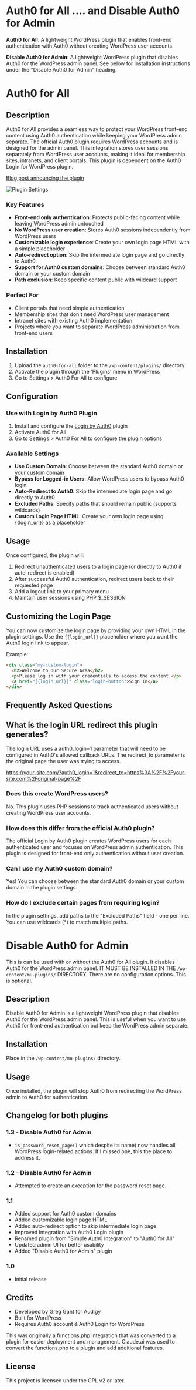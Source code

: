 # Auth0 for All .... and Disable Auth0 for Admin

**Auth0 for All**: A lightweight WordPress plugin that enables front-end authentication with Auth0 without creating WordPress user accounts.  

**Disable Auth0 for Admin**: A lightweight WordPress plugin that disables Auth0 for the WordPress admin panel. See below for installation instructions under the "Disable Auth0 for Admin" heading.

# Auth0 for All

## Description

Auth0 for All provides a seamless way to protect your WordPress front-end content using Auth0 authentication while keeping your WordPress admin separate. The official Auth0 plugin requires WordPress accounts and is designed for the admin panel. This integration stores user sessions separately from WordPress user accounts, making it ideal for membership sites, intranets, and client portals. This plugin is dependent on the Auth0 Login for WordPress plugin.

[Blog post announcing the plugin](https://blog.greggant.com/posts/2025/03/10/wordpress-auth0-for-all-users-without-wp-accounts.html)

![Plugin Settings](https://blog.greggant.com/images/posts/2025-03-11-auth0-for-all.png)

### Key Features

- **Front-end only authentication**: Protects public-facing content while leaving WordPress admin untouched
- **No WordPress user creation**: Stores Auth0 sessions independently from WordPress users
- **Customizable login experience**: Create your own login page HTML with a simple placeholder
- **Auto-redirect option**: Skip the intermediate login page and go directly to Auth0
- **Support for Auth0 custom domains**: Choose between standard Auth0 domain or your custom domain
- **Path exclusion**: Keep specific content public with wildcard support

### Perfect For

- Client portals that need simple authentication
- Membership sites that don't need WordPress user management
- Intranet sites with existing Auth0 implementation
- Projects where you want to separate WordPress administration from front-end users

## Installation

1. Upload the `auth0-for-all` folder to the `/wp-content/plugins/` directory
2. Activate the plugin through the 'Plugins' menu in WordPress
3. Go to Settings > Auth0 For All to configure

## Configuration

### Use with Login by Auth0 Plugin

1. Install and configure the [Login by Auth0](https://wordpress.org/plugins/auth0/) plugin
2. Activate Auth0 for All
3. Go to Settings > Auth0 For All to configure the plugin options

### Available Settings

- **Use Custom Domain**: Choose between the standard Auth0 domain or your custom domain
- **Bypass for Logged-in Users**: Allow WordPress users to bypass Auth0 login
- **Auto-Redirect to Auth0**: Skip the intermediate login page and go directly to Auth0
- **Excluded Paths**: Specify paths that should remain public (supports wildcards)
- **Custom Login Page HTML**: Create your own login page using {{login_url}} as a placeholder

## Usage

Once configured, the plugin will:

1. Redirect unauthenticated users to a login page (or directly to Auth0 if auto-redirect is enabled)
2. After successful Auth0 authentication, redirect users back to their requested page
3. Add a logout link to your primary menu
4. Maintain user sessions using PHP $_SESSION

## Customizing the Login Page

You can now customize the login page by providing your own HTML in the plugin settings. Use the `{{login_url}}` placeholder where you want the Auth0 login link to appear.

Example:
```html
<div class="my-custom-login">
  <h2>Welcome to Our Secure Area</h2>
  <p>Please log in with your credentials to access the content.</p>
  <a href="{{login_url}}" class="login-button">Sign In</a>
</div>
```

## Frequently Asked Questions

## What is the login URL redirect this plugin generates?

The login URL uses a auth0_login=1 parameter that will need to be configured in Auth0's allowed callback URLs. The redirect_to parameter is the original page the user was trying to access.

https://your-site.com/?auth0_login=1&redirect_to=https%3A%2F%2Fyour-site.com%2Foriginal-page%2F

### Does this create WordPress users?

No. This plugin uses PHP sessions to track authenticated users without creating WordPress user accounts.

### How does this differ from the official Auth0 plugin?

The official Login by Auth0 plugin creates WordPress users for each authenticated user and focuses on WordPress admin authentication. This plugin is designed for front-end only authentication without user creation.

### Can I use my Auth0 custom domain?

Yes! You can choose between the standard Auth0 domain or your custom domain in the plugin settings.

### How do I exclude certain pages from requiring login?

In the plugin settings, add paths to the "Excluded Paths" field - one per line. You can use wildcards (*) to match multiple paths.

# Disable Auth0 for Admin

This is can be used with or without the Auth0 for All plugin. It disables Auth0 for the WordPress admin panel. IT MUST BE INSTALLED IN THE `/wp-content/mu-plugins/` DIRECTORY. There are no configuration options. This is optional.

## Description

Disable Auth0 for Admin is a lightweight WordPress plugin that disables Auth0 for the WordPress admin panel. This is useful when you want to use Auth0 for front-end authentication but keep the WordPress admin separate.

## Installation

Place in the `/wp-content/mu-plugins/` directory.

## Usage

Once installed, the plugin will stop Auth0 from redirecting the WordPress admin to Auth0 for authentication.

## Changelog for both plugins

### 1.3 - Disable Auth0 for Admin
- `is_password_reset_page()` which despite its name) now handles all WordPress login-related actions. If I missed one, this the place to address it.

### 1.2 - Disable Auth0 for Admin
- Attempted to create an exception for the password reset page.

### 1.1
- Added support for Auth0 custom domains
- Added customizable login page HTML
- Added auto-redirect option to skip intermediate login page
- Improved integration with Auth0 Login plugin
- Renamed plugin from "Simple Auth0 Integration" to "Auth0 for All"
- Updated admin UI for better usability
- Added "Disable Auth0 for Admin" plugin

### 1.0
- Initial release

## Credits

- Developed by Greg Gant for Audigy
- Built for WordPress
- Requires Auth0 account & Auth0 Login for WordPress

This was originally a functions.php integration that was converted to a plugin for easier deployment and management. Claude.ai was used to convert the functions.php to a plugin and add additional features.

## License

This project is licensed under the GPL v2 or later.